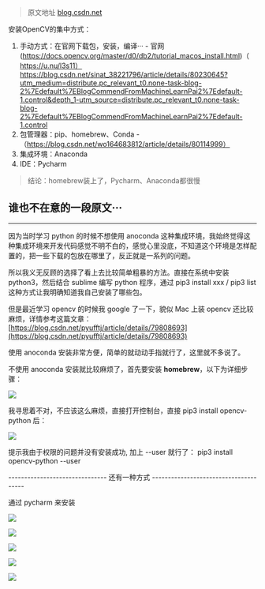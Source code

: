 > 原文地址 [blog.csdn.net](https://blog.csdn.net/xuaho0907/article/details/89431975)

安装OpenCV的集中方式：

1. 手动方式：在官网下载包，安装，编译···  - 官网 (https://docs.opencv.org/master/d0/db2/tutorial_macos_install.html)（ https://u.nu/l3s11）https://blog.csdn.net/sinat_38221796/article/details/80230645?utm_medium=distribute.pc_relevant_t0.none-task-blog-2%7Edefault%7EBlogCommendFromMachineLearnPai2%7Edefault-1.control&depth_1-utm_source=distribute.pc_relevant_t0.none-task-blog-2%7Edefault%7EBlogCommendFromMachineLearnPai2%7Edefault-1.control
2. 包管理器：pip、homebrew、Conda -（https://blog.csdn.net/wo164683812/article/details/80114999）
3. 集成环境：Anaconda
4. IDE：Pycharm

> 结论：homebrew装上了，Pycharm、Anaconda都很慢



## 谁也不在意的一段原文···

----

因为当时学习 python 的时候不想使用 anoconda 这种集成环境，我始终觉得这种集成环境来开发代码感觉不明不白的，感觉心里没底，不知道这个环境是怎样配置的，把一些下载的包放在哪里了，反正就是一系列的问题。

所以我义无反顾的选择了看上去比较简单粗暴的方法。直接在系统中安装 python3，然后结合 sublime 编写 python 程序，通过 pip3 install xxx / pip3 list 这种方式让我明确知道我自己安装了哪些包。

但是最近学习 opencv 的时候我 google 了一下，貌似 Mac 上装 opencv 还比较麻烦，详情参考这篇文章：[https://blog.csdn.net/pyufftj/article/details/79808693](https://blog.csdn.net/pyufftj/article/details/79808693)

使用 anoconda 安装非常方便，简单的就动动手指就行了，这里就不多说了。

不使用 anoconda 安装就比较麻烦了，首先要安装 **homebrew**，以下为详细步骤：

![](https://img-blog.csdnimg.cn/20190421135009932.png?x-oss-process=image/watermark,type_ZmFuZ3poZW5naGVpdGk,shadow_10,text_aHR0cHM6Ly9ibG9nLmNzZG4ubmV0L3h1YWhvMDkwNw==,size_16,color_FFFFFF,t_70)

我寻思着不对，不应该这么麻烦，直接打开控制台，直接 pip3 install opencv-python 后：

![](https://img-blog.csdnimg.cn/2019042113524779.png?x-oss-process=image/watermark,type_ZmFuZ3poZW5naGVpdGk,shadow_10,text_aHR0cHM6Ly9ibG9nLmNzZG4ubmV0L3h1YWhvMDkwNw==,size_16,color_FFFFFF,t_70)

提示我由于权限的问题并没有安装成功, 加上 --user 就行了： pip3 install opencv-python --user

------------------------------- 还有一种方式 --------------------------------------

通过 pycharm 来安装

![](https://img-blog.csdnimg.cn/20190421135803616.png?x-oss-process=image/watermark,type_ZmFuZ3poZW5naGVpdGk,shadow_10,text_aHR0cHM6Ly9ibG9nLmNzZG4ubmV0L3h1YWhvMDkwNw==,size_16,color_FFFFFF,t_70)

![](https://img-blog.csdnimg.cn/20190421135831970.png?x-oss-process=image/watermark,type_ZmFuZ3poZW5naGVpdGk,shadow_10,text_aHR0cHM6Ly9ibG9nLmNzZG4ubmV0L3h1YWhvMDkwNw==,size_16,color_FFFFFF,t_70)

![](https://img-blog.csdnimg.cn/20190421135854439.png?x-oss-process=image/watermark,type_ZmFuZ3poZW5naGVpdGk,shadow_10,text_aHR0cHM6Ly9ibG9nLmNzZG4ubmV0L3h1YWhvMDkwNw==,size_16,color_FFFFFF,t_70)

![](https://img-blog.csdnimg.cn/20190421135923235.png?x-oss-process=image/watermark,type_ZmFuZ3poZW5naGVpdGk,shadow_10,text_aHR0cHM6Ly9ibG9nLmNzZG4ubmV0L3h1YWhvMDkwNw==,size_16,color_FFFFFF,t_70)

![](https://img-blog.csdnimg.cn/2019042114000548.png?x-oss-process=image/watermark,type_ZmFuZ3poZW5naGVpdGk,shadow_10,text_aHR0cHM6Ly9ibG9nLmNzZG4ubmV0L3h1YWhvMDkwNw==,size_16,color_FFFFFF,t_70)